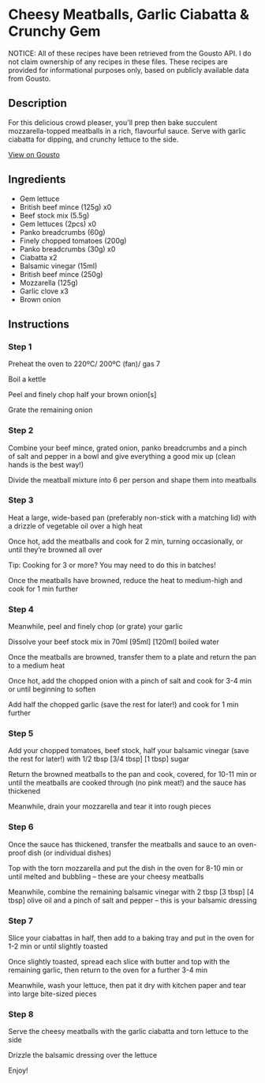 # Cheesy Meatballs, Garlic Ciabatta & Crunchy Gem

NOTICE: All of these recipes have been retrieved from the Gousto API. I do not claim ownership of any recipes in these files. These recipes are provided for informational purposes only, based on publicly available data from Gousto.

## Description

For this delicious crowd pleaser, you'll prep then bake succulent mozzarella-topped meatballs in a rich, flavourful sauce. Serve with garlic ciabatta for dipping, and crunchy lettuce to the side.

[View on Gousto](https://www.gousto.co.uk/recipes/cookbook/cheesy-meatballs-garlic-focaccia-crunchy-gem)

## Ingredients

- Gem lettuce
- British beef mince (125g) x0
- Beef stock mix (5.5g)
- Gem lettuces (2pcs) x0
- Panko breadcrumbs (60g)
- Finely chopped tomatoes (200g)
- Panko breadcrumbs (30g) x0
- Ciabatta x2
- Balsamic vinegar (15ml)
- British beef mince (250g)
- Mozzarella (125g)
- Garlic clove x3
- Brown onion

## Instructions


### Step 1

Preheat the oven to 220ºC/ 200ºC (fan)/ gas 7

Boil a kettle

Peel and finely chop half your<span class="text-danger"> </span>brown onion[s]

Grate the remaining onion


### Step 2

Combine your beef mince, grated onion, panko breadcrumbs and a pinch of salt and pepper in a bowl and give everything a good mix up (clean hands is the best way!)

Divide the meatball mixture into 6 per person and shape them into meatballs


### Step 3

Heat a large, wide-based pan (preferably non-stick with a matching lid) with a drizzle of vegetable oil over a high heat

Once hot, add the meatballs and cook for 2 min, turning occasionally, or until they’re browned all over

Tip: Cooking for 3 or more? You may need to do this in batches!

Once the meatballs have browned, reduce the heat to medium-high and cook for 1 min further


### Step 4

Meanwhile, peel and finely chop (or grate) your garlic

Dissolve your beef stock mix in 70ml<span class="text-purple"> [95ml]</span> <span class="text-danger">[120ml]</span> boiled water

Once the meatballs are browned, transfer them to a plate and return the pan to a medium heat

Once hot, add the chopped onion with a pinch of salt and cook for 3-4 min or until beginning to soften

Add half the chopped garlic (save the rest for later!) and cook for 1 min further


### Step 5

Add your chopped tomatoes, beef stock, half your balsamic vinegar (save the rest for later!) with 1/2 tbsp <span class="text-purple">[3/4 tbsp] </span><span class="text-danger">[1 tbsp]</span> sugar

Return the browned meatballs to the pan and cook, covered, for 10-11 min or until the meatballs are cooked through (no pink meat!) and the sauce has thickened

Meanwhile, drain your mozzarella and tear it into rough pieces


### Step 6

Once the sauce has thickened, transfer the meatballs and sauce to an oven-proof dish (or individual dishes)

Top with the torn mozzarella and put the dish in the oven for 8-10 min or until melted and bubbling – these are your cheesy meatballs

Meanwhile, combine the remaining balsamic vinegar with 2 tbsp <span class="text-purple">[3 tbsp] </span><span class="text-danger">[4 tbsp]</span> olive oil and a pinch of salt and pepper – this is your balsamic dressing


### Step 7

Slice your ciabattas in half, then add to a baking tray and put in the oven for 1-2 min or until slightly toasted

Once slightly toasted, spread each slice with butter and top with the remaining garlic, then return to the oven for a further 3-4 min

Meanwhile, wash your lettuce, then pat it dry with kitchen paper and tear into large bite-sized pieces

### Step 8

Serve the cheesy meatballs with the garlic ciabatta and torn lettuce to the side

Drizzle the balsamic dressing over the lettuce

Enjoy!


